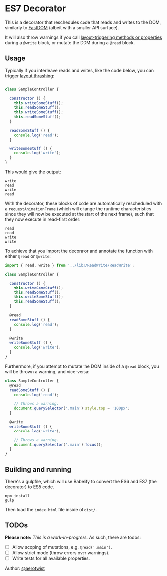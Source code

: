 # ES7 Decorator

This is a decorator that reschedules code that reads and writes to the DOM, similarly to [FastDOM](https://github.com/wilsonpage/fastdom) (albeit with a smaller API surface).

It will also throw warnings if you call [layout-triggering methods or properties](http://gent.ilcore.com/2011/03/how-not-to-trigger-layout-in-webkit.html) during a `@write` block, or mutate the DOM during a `@read` block.

## Usage

Typically if you interleave reads and writes, like the code below, you can trigger [layout thrashing](http://wilsonpage.co.uk/preventing-layout-thrashing/):

```javascript

class SampleController {

  constructor () {
    this.writeSomeStuff();
    this.readSomeStuff();
    this.writeSomeStuff();
    this.readSomeStuff();
  }

  readSomeStuff () {
    console.log('read');
  }

  writeSomeStuff () {
    console.log('write');
  }
}

```

This would give the output:

```
write
read
write
read
```

With the decorator, these blocks of code are automatically rescheduled with a `requestAnimationFrame` (which will change the runtime characteristics since they will now be executed at the start of the next frame), such that they now execute in read-first order:

```
read
read
write
write
```

To achieve that you import the decorator and annotate the function with either `@read` or `@write`:

```javascript
import { read, write } from '../libs/ReadWrite/ReadWrite';

class SampleController {

  constructor () {
    this.writeSomeStuff();
    this.readSomeStuff();
    this.writeSomeStuff();
    this.readSomeStuff();
  }

  @read
  readSomeStuff () {
    console.log('read');
  }

  @write
  writeSomeStuff () {
    console.log('write');
  }
}
```

Furthermore, if you attempt to mutate the DOM inside of a `@read` block, you will be thrown a warning, and vice-versa:

```javascript
class SampleController {
  @read
  readSomeStuff () {
    console.log('read');

    // Throws a warning.
    document.querySelector('.main').style.top = '100px';
  }

  @write
  writeSomeStuff () {
    console.log('write');

    // Throws a warning.
    document.querySelector('.main').focus();
  }
}
```

## Building and running

There's a gulpfile, which will use Babelify to convert the ES6 and ES7 (the decorator) to ES5 code.

```
npm install
gulp
```

Then load the `index.html` file inside of `dist/`.

## TODOs

**Please note:** _This is a work-in-progress._ As such, there are todos:

 - [ ] Allow scoping of mutations, e.g. `@read('.main')`.
 - [ ] Allow strict mode (throw errors over warnings).
 - [ ] Write tests for all available properties.

Author: [@aerotwist](https://twitter.com/aerotwist)
